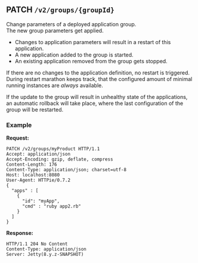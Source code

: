 ## PATCH `/v2/groups/{groupId}`

Change parameters of a deployed application group.  
The new group parameters get applied.

* Changes to application parameters will result in a restart of this application.
* A new application added to the group is started.
* An existing application removed from the group gets stopped.

If there are no changes to the application definition, no restart is triggered.
During restart marathon keeps track, that the configured amount of minimal running instances are _always_ available.

If the update to the group will result in unhealthy state of the applications, an automatic rollback will take place, 
where the last configuration of the group will be restarted.

### Example

**Request:**

```
PATCH /v2/groups/myProduct HTTP/1.1
Accept: application/json
Accept-Encoding: gzip, deflate, compress
Content-Length: 176
Content-Type: application/json; charset=utf-8
Host: localhost:8080
User-Agent: HTTPie/0.7.2
{
  "apps" : [ 
    { 
      "id": "myApp", 
      "cmd" : "ruby app2.rb"
    } 
  ]
}
```

**Response:**

```
HTTP/1.1 204 No Content
Content-Type: application/json
Server: Jetty(8.y.z-SNAPSHOT)
```

